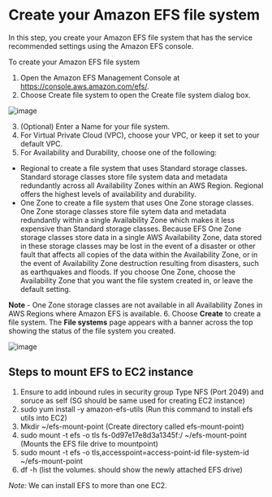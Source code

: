 # Create your Amazon EFS file system

In this step, you create your Amazon EFS file system that has the service recommended settings using
the Amazon EFS console.

To create your Amazon EFS file system

1. Open the Amazon EFS Management Console at https://console.aws.amazon.com/efs/.
2. Choose Create file system to open the Create file system dialog box.

  ![image](https://user-images.githubusercontent.com/17270996/141606065-9d68cf0d-4aa7-4737-9993-446c9b391786.png)

3. (Optional) Enter a Name for your file system.
4. For Virtual Private Cloud (VPC), choose your VPC, or keep it set to your default VPC.
5. For Availability and Durability, choose one of the following:
* Regional to create a file system that uses Standard storage classes. Standard storage
classes store file system data and metadata redundantly across all Availability Zones within an
AWS Region. Regional offers the highest levels of availability and durability.
* One Zone to create a file system that uses One Zone storage classes. One Zone storage
classes store file sytem data and metadata redundantly within a single Availability Zone which
makes it less expensive than Standard storage classes.
Because EFS One Zone storage classes store data in a single AWS Availability Zone, data stored
in these storage classes may be lost in the event of a disaster or other fault that affects all copies
of the data within the Availability Zone, or in the event of Availability Zone destruction resulting
from disasters, such as earthquakes and floods.
If you choose One Zone, choose the Availability Zone that you want the file system created in, or
leave the default setting.

**Note** - One Zone storage classes are not available in all Availability Zones in AWS Regions where Amazon EFS is available.
6. Choose **Create** to create a file system. The **File systems** page appears with a banner across the top showing the status of the file system
you created.

![image](https://user-images.githubusercontent.com/17270996/141606183-0d1d1f1f-dcc6-4d37-93b3-ba0c1b7a5993.png)

## Steps to mount EFS to EC2 instance
1) Ensure to add inbound rules in security group Type NFS (Port 2049) and soruce as self (SG should be same used for creating EC2 instance)
2) sudo yum install -y amazon-efs-utils (Run this command to install efs utils into EC2)
3) Mkdir ~/efs-mount-point (Create directory called efs-mount-point)
4) sudo mount -t efs -o tls fs-0d97e17e8d3a1345f:/ ~/efs-mount-point (Mounts the EFS file drive to mountpoint)
5) sudo mount -t efs -o tls,accesspoint=access-point-id file-system-id ~/efs-mount-point
6) df -h (list the volumes. should show the newly attached EFS drive)

*Note:* We can install EFS to more than one EC2.

